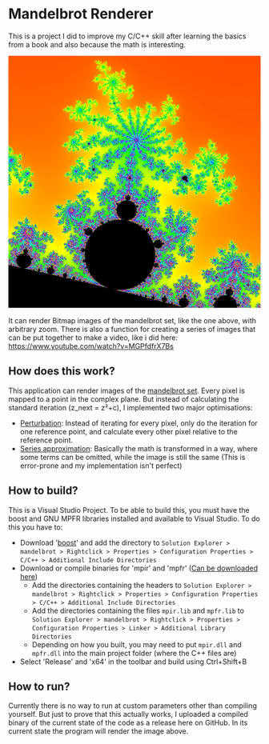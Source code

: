# Mandelbrot Renderer
This is a project I did to improve my C/C++ skill after learning the basics from a book and also because the math is interesting.

![Demo Image](./demo_image.png "Mandelbrot Render")

It can render Bitmap images of the mandelbrot set, like the one above, with arbitrary zoom. There is also a function for creating a series of images that can be put together to make a video, like i did here: https://www.youtube.com/watch?v=MGPfdfrX7Bs

## How does this work?
This application can render images of the [mandelbrot set](https://en.wikipedia.org/wiki/Mandelbrot_set). Every pixel is mapped to a point in the complex plane. But instead of calculating the standard iteration (z_next = z²+c), I implemented two major optimisations:
-   [Perturbation](https://fractalwiki.org/wiki/Perturbation_theory): Instead of iterating for every pixel, only do the iteration for one reference point, and calculate every other pixel relative to the reference point.
-   [Series approximation](https://en.wikipedia.org/wiki/Plotting_algorithms_for_the_Mandelbrot_set#Perturbation_theory_and_series_approximation): Basically the math is transformed in a way, where some terms can be omitted, while the image is still the same (This is error-prone and my implementation isn't perfect)
## How to build?
This is a Visual Studio Project. To be able to build this, you must have the boost and GNU MPFR libraries installed and available to Visual Studio. To do this you have to:
-   Download '[boost](https://www.boost.org/)' and add the directory to `Solution Explorer > mandelbrot > Rightclick > Properties > Configuration Properties > C/C++ > Additional Include Directories`
-   Download or compile binaries for 'mpir' and 'mpfr' ([Can be downloaded here](http://www.holoborodko.com/pavel/wp-content/plugins/download-monitor/download.php?id=5))
    - Add the directories containing the headers to `Solution Explorer > mandelbrot > Rightclick > Properties > Configuration Properties > C/C++ > Additional Include Directories`
    - Add the directories containing the files `mpir.lib` and `mpfr.lib` to `Solution Explorer > mandelbrot > Rightclick > Properties > Configuration Properties > Linker > Additional Library Directories`
    - Depending on how you built, you may need to put `mpir.dll` and `mpfr.dll` into the main project folder (where the C++ files are)
-   Select 'Release' and 'x64' in the toolbar and build using Ctrl+Shift+B

## How to run?
Currently there is no way to run at custom parameters other than compiling yourself. But just to prove that this actually works, I uploaded a compiled binary of the current state of the code as a release here on GitHub.
In its current state the program will render the image above.